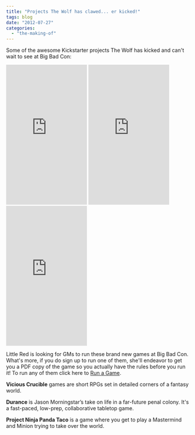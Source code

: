 ```yaml
---
title: "Projects The Wolf has clawed... er kicked!"
tags: blog
date: "2012-07-27"
categories: 
  - "the-making-of"
---
```


Some of the awesome Kickstarter projects The Wolf has kicked and can't wait to see at Big Bad Con:

<iframe src="http://www.kickstarter.com/projects/viciouscrucible/vote-for-the-second-vicious-crucible/widget/card.html" frameborder="0" width="220" height="380"></iframe>

<iframe src="http://www.kickstarter.com/projects/bullypulpitgames/durance/widget/card.html" frameborder="0" width="220px" height="380px"></iframe>

<iframe src="http://www.kickstarter.com/projects/962662760/project-ninja-panda-taco/widget/card.html" frameborder="0" width="220" height="380"></iframe>

Little Red is looking for GMs to run these brand new games at Big Bad Con. What's more, if you do sign up to run one of them, she'll endeavor to get you a PDF copy of the game so you actually have the rules before you run it! To run any of them click here to [Run a Game](http://www.bigbadcon.com/volunteer/run-a-game/ "Run a Game").

**Vicious Crucible** games are short RPGs set in detailed corners of a fantasy world.

**Durance** is Jason Morningstar’s take on life in a far-future penal colony. It's a fast-paced, low-prep, collaborative tabletop game.

**Project Ninja Panda Taco** is a game where you get to play a Mastermind and Minion trying to take over the world.
